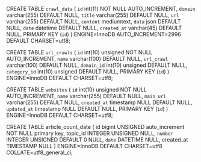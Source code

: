 
CREATE TABLE `crawl_data` (
  `id` int(11) NOT NULL AUTO_INCREMENT,
  `domain` varchar(255) DEFAULT NULL,
  `title` varchar(255) DEFAULT NULL,
  `url` varchar(255) DEFAULT NULL,
  `content` mediumtext,
  `data` json DEFAULT NULL,
  `date` datetime DEFAULT NULL,
  `created_at` varchar(45) DEFAULT NULL,
  PRIMARY KEY (`id`)
) ENGINE=InnoDB AUTO_INCREMENT=2996 DEFAULT CHARSET=utf8;


CREATE TABLE `url_crawls` (
  `id` int(10) unsigned NOT NULL AUTO_INCREMENT,
  `name` varchar(100) DEFAULT NULL,
  `url_crawl` varchar(100) DEFAULT NULL,
  `domain_id` int(10) unsigned DEFAULT NULL,
  `category_id` int(10) unsigned DEFAULT NULL,
  PRIMARY KEY (`id`)
) ENGINE=InnoDB DEFAULT CHARSET=utf8;


CREATE TABLE `websites` (
  `id` int(10) unsigned NOT NULL AUTO_INCREMENT,
  `name` varchar(255) DEFAULT NULL,
  `main_url` varchar(255) DEFAULT NULL,
  `created_at` timestamp NULL DEFAULT NULL,
  `updated_at` timestamp NULL DEFAULT NULL,
  PRIMARY KEY (`id`)
) ENGINE=InnoDB DEFAULT CHARSET=utf8;


CREATE TABLE article_count_date (
	id bigint UNSIGNED auto_increment NOT NULL primary key,
	topic_id INTEGER UNSIGNED NULL,
	`number` INTEGER UNSIGNED DEFAULT 0 NULL,
	`date` DATETIME NULL,
	created_at TIMESTAMP NULL
)
ENGINE=InnoDB
DEFAULT CHARSET=utf8
COLLATE=utf8_general_ci;
